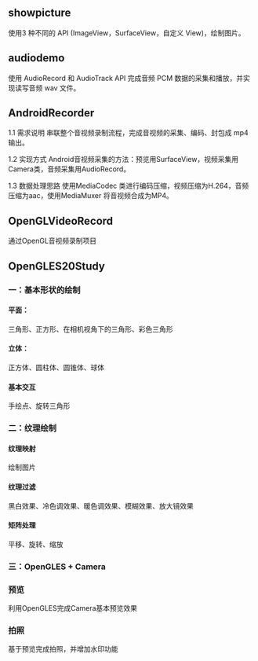 

## showpicture

使用3 种不同的 API (ImageView，SurfaceView，自定义 View)，绘制图片。



## audiodemo

使用 AudioRecord 和 AudioTrack API 完成音频 PCM 数据的采集和播放，并实现读写音频 wav 文件。

## AndroidRecorder  
1.1 需求说明
串联整个音视频录制流程，完成音视频的采集、编码、封包成 mp4 输出。

1.2 实现方式
Android音视频采集的方法：预览用SurfaceView，视频采集用Camera类，音频采集用AudioRecord。

1.3 数据处理思路
使用MediaCodec 类进行编码压缩，视频压缩为H.264，音频压缩为aac，使用MediaMuxer 将音视频合成为MP4。

## OpenGLVideoRecord  
通过OpenGL音视频录制项目  

## OpenGLES20Study

### 一：基本形状的绘制
#### 平面：
三角形、正方形、在相机视角下的三角形、彩色三角形

#### 立体：
正方体、圆柱体、圆锥体、球体

#### 基本交互
手绘点、旋转三角形

### 二：纹理绘制

#### 纹理映射
绘制图片

#### 纹理过滤
黑白效果、冷色调效果、暖色调效果、模糊效果、放大镜效果

#### 矩阵处理
平移、旋转、缩放


### 三：OpenGLES + Camera

### 预览
利用OpenGLES完成Camera基本预览效果

### 拍照
基于预览完成拍照，并增加水印功能










